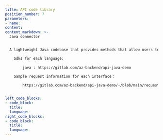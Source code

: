 ```yaml
---
title: API code library
position_number: 7
parameters:
- name:
content:
content_markdown: >-
  Java connector


  A lightweight Java codebase that provides methods that allow users to directly call the API。 

    Sdks for each language:
        
        java : https://gitlab.com/az-backend/api-java-demo

    Sample request information for each interface：
        
        https://gitlab.com/az-backend/api-java-demo/-/blob/main/request.txt


left_code_blocks:
- code_block:
  title:
  language:
right_code_blocks:
- code_block:
  title:
  language:
---
```

